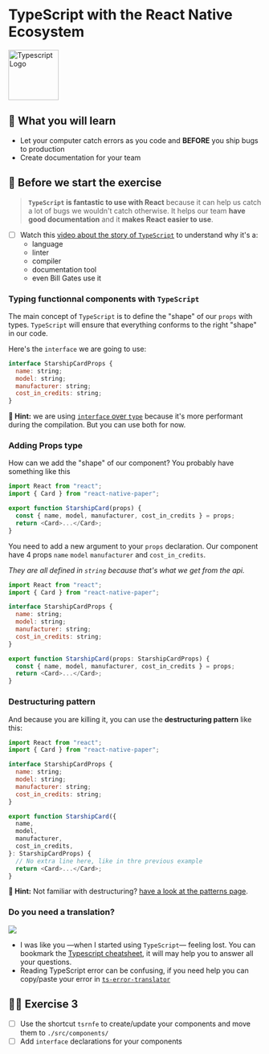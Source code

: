 # TypeScript with the React Native Ecosystem

<img src="https://raw.githubusercontent.com/flexbox/react-native-workshop/main/challenges/assets/typescript.png" width="100px" height="100px" alt="Typescript Logo" />

## 📡 What you will learn

- Let your computer catch errors as you code and **BEFORE** you ship bugs to production
- Create documentation for your team

## 👾 Before we start the exercise

> **`TypeScript` is fantastic to use with React** because it can help us catch a lot of bugs we wouldn't catch otherwise. It helps our team **have good documentation** and it **makes React easier to use**.

- [ ] Watch this [video about the story of `TypeScript`](https://www.youtube.com/watch?v=EUlM3wx546o) to understand why it's a:
  - language
  - linter
  - compiler
  - documentation tool
  - even Bill Gates use it

### Typing functionnal components with `TypeScript`

The main concept of `TypeScript` is to define the "shape" of our `props` with types. `TypeScript` will ensure that everything conforms to the right "shape" in our code.

Here's the `interface` we are going to use:

```javascript
interface StarshipCardProps {
  name: string;
  model: string;
  manufacturer: string;
  cost_in_credits: string;
}
```

**🔭 Hint:** we are using [`interface` over `type`](https://github.com/microsoft/TypeScript/wiki/Performance#preferring-interfaces-over-intersections) because it's more performant during the compilation. But you can use both for now.

### Adding Props type

How can we add the "shape" of our component? You probably have something like this

```javascript
import React from "react";
import { Card } from "react-native-paper";

export function StarshipCard(props) {
  const { name, model, manufacturer, cost_in_credits } = props;
  return <Card>...</Card>;
}
```

You need to add a new argument to your `props` declaration. Our component have 4 props `name` `model` `manufacturer` and `cost_in_credits`.

_They are all defined in `string` because that's what we get from the api._

```javascript
import React from "react";
import { Card } from "react-native-paper";

interface StarshipCardProps {
  name: string;
  model: string;
  manufacturer: string;
  cost_in_credits: string;
}

export function StarshipCard(props: StarshipCardProps) {
  const { name, model, manufacturer, cost_in_credits } = props;
  return <Card>...</Card>;
}
```

### Destructuring pattern

And because you are killing it, you can use the **destructuring pattern** like this:

```javascript
import React from "react";
import { Card } from "react-native-paper";

interface StarshipCardProps {
  name: string;
  model: string;
  manufacturer: string;
  cost_in_credits: string;
}

export function StarshipCard({
  name,
  model,
  manufacturer,
  cost_in_credits,
}: StarshipCardProps) {
  // No extra line here, like in thre previous example
  return <Card>...</Card>;
}
```

**🔭 Hint:** Not familiar with destructuring? [have a look at the patterns page](https://davidl.fr/workshop/patterns#destructuring-props).

### Do you need a translation?

<img src="https://media.giphy.com/media/UOpdmwKA7la0g/giphy.gif" />

- I was like you —when I started using `TypeScript`— feeling lost. You can bookmark the [Typescript cheatsheet](https://github.com/typescript-cheatsheets/react), it will may help you to answer all your questions.
- Reading TypeScript error can be confusing, if you need help you can copy/paste your error in [`ts-error-translator`](https://ts-error-translator.vercel.app/)

## 👨‍🚀 Exercise 3

- [ ] Use the shortcut `tsrnfe` to create/update your components and move them to `./src/components/`
- [ ] Add `interface` declarations for your components

